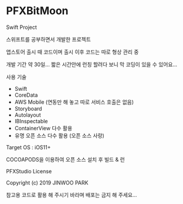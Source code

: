 # PFXBitMoon

Swift Project

스위프트를 공부하면서 개발한 프로젝트

앱스토어 출시 때 코드이며 출시 이후 코드는 따로 형상 관리 중

개발 기간 약 30일... 짧은 시간안에 런칭 할려다 보니 막 코딩이 있을 수 있어요...



사용 기술
 - Swift
 - CoreData
 - AWS Mobile (연동만 해 놓고 따로 서비스 호출은 없음)
 - Storyboard
 - Autolayout
 - IBInspectable
 - ContainerView 다수 활용
 - 유명 오픈 소스 다수 활용 (오픈 소스 사랑)

Target OS : iOS11+

COCOAPODS을 이용하여 오픈 소스 설치 후 빌드 & 런


PFXStudio License

Copyright (c) 2019 JINWOO PARK

참고용 코드로 활용 해 주시기 바라며 배포는 금지 해 주세요...
